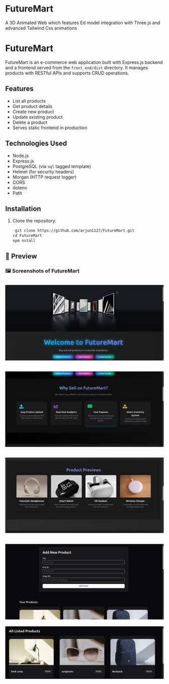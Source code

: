 # FutureMart
A 3D Animated Web which features Ed model integration with Three.js and advanced Tailwind Css animations  


# FutureMart

FutureMart is an e-commerce web application built with Express.js backend and a frontend served from the `front_end/dist` directory. It manages products with RESTful APIs and supports CRUD operations.

## Features

- List all products
- Get product details
- Create new product
- Update existing product
- Delete a product
- Serves static frontend in production

## Technologies Used

- Node.js
- Express.js
- PostgreSQL (via `sql` tagged template)
- Helmet (for security headers)
- Morgan (HTTP request logger)
- CORS
- dotenv
- Path

## Installation

1. Clone the repository:
   ```
    git clone https://github.com/arjun1127/FutureMart.git
   cd FutureMart
   npm nstall
   ```
   
## 📸 Preview

### 🖼️ Screenshots of FutureMart

![Screenshot 1](Preview/Screenshot%20from%202025-05-18%2007-42-31.png)
----------------------------------------------------------------------
![Screenshot 2](Preview/Screenshot%20from%202025-05-18%2007-43-54.png)
---------------------------------------------------------------------
![Screenshot 3](Preview/Screenshot%20from%202025-05-18%2007-44-14.png)
---------------------------------------------------------------------
![Screenshot 4](Preview/Screenshot%20from%202025-05-18%2007-44-36.png)
---------------------------------------------------------------------
![Screenshot 5](Preview/Screenshot%20from%202025-05-18%2007-45-05.png)




